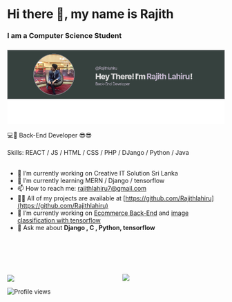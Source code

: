 ### <h1><b>Hi there 👋, my name is Rajith</b></h1>
#### <h3>I am a Computer Science Student<h3>
![I am a Computer Science Student](https://github.com/Rajithlahiru/Rajithlahiru/blob/main/image.png?raw=true)  


💻🔩 Back-End Developer 😎😎
<br><br>
Skills:  REACT / JS / HTML / CSS / PHP / DJango / Python / Java
<br><br>
- 🔭 I’m currently working on Creative IT Solution Sri Lanka 
- 🌱 I’m currently learning MERN / Django / tensorflow 
- 📫 How to reach me: rajithlahiru7@gmail.com 
- 👨‍💻 All of my projects are available at [https://github.com/Rajithlahiru](https://github.com/Rajithlahiru)  
- 🔭 I’m currently working on [Ecommerce Back-End](https://github.com/Rajithlahiru/E--Commerce-Back-end.git) and [image classification with tensorflow](https://github.com/Rajithlahiru/Machine-Learning-Tensorflow.git)
- 💬 Ask me about **Django , C , Python, tensorflow**

    
    
    
    
<br><br><br><br><br>
<img align="right" width="47%" src="https://github-readme-stats.vercel.app/api?username=Rajithlahiru&show_icons=true&count_private=true&theme=tokyonight"/>
<img align="center" width="47%" src="https://github-readme-stats.vercel.app/api/top-langs/?username=Rajithlahiru&layout=compact" />



  ![Profile views](https://gpvc.arturio.dev/Rajithlahiru) 


